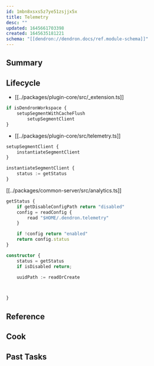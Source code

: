 ```yaml
---
id: 1mbn8xsxs5z7ye51zsjjx5x
title: Telemetry
desc: ""
updated: 1645661703398
created: 1645635181221
schema: "[[dendron://dendron.docs/ref.module-schema]]"
---
```


## Summary

## Lifecycle

- [[../packages/plugin-core/src/_extension.ts]]

```ts
if isDendronWorkspace {
	setupSegmentWithCacheFlush
		setupSegmentClient
}
```

- [[../packages/plugin-core/src/telemetry.ts]]

```ts
setupSegmentClient {
	instantiateSegmentClient
}

instantiateSegmentClient {
	status := getStatus
}
```

[[../packages/common-server/src/analytics.ts]]

```ts
getStatus {
	if getDisableConfigPath return "disabled"
	config = readConfig {
		read "$HOME/.dendron.telemetry"
	}

	if !config return "enabled"
	return config.status
}
```

```ts
constructor {
	status = getStatus
	if isDisabled return;

	uuidPath := readOrCreate



}
```

## Reference

## Cook

## Past Tasks
